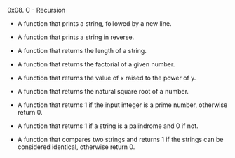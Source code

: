 0x08. C - Recursion


- A function that prints a string, followed by a new line.

- A function that prints a string in reverse.

- A function that returns the length of a string.

- A function that returns the factorial of a given number.

- A  function that returns the value of x raised to the power of y.

- A function that returns the natural square root of a number.

- A function that returns 1 if the input integer is a prime number, otherwise return 0.

- A function that returns 1 if a string is a palindrome and 0 if not.

- A function that compares two strings and returns 1 if the strings can be considered identical, otherwise return 0.
